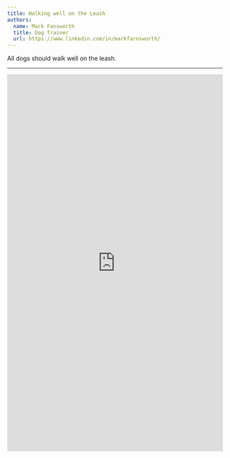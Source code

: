 ```yaml
---
title: Walking well on the Leash
authors:
  name: Mark Fansworth
  title: Dog Trainer
  url: https://www.linkedin.com/in/markfarnsworth/
---
```

All dogs should walk well on the leash.

<hr/>

<iframe
allowfullscreen
frameborder="0"
height="881"
src="https://www.youtube.com/embed/knmtMffM_ho"
title="Walking well on the Leash"
width="100%"
/>
